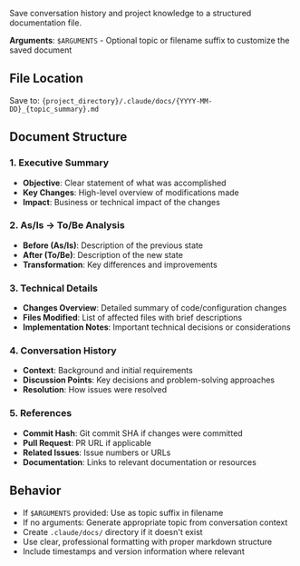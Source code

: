 Save conversation history and project knowledge to a structured documentation file.

**Arguments**: `$ARGUMENTS` - Optional topic or filename suffix to customize the saved document

## File Location
Save to: `{project_directory}/.claude/docs/{YYYY-MM-DD}_{topic_summary}.md`

## Document Structure

### 1. Executive Summary
- **Objective**: Clear statement of what was accomplished
- **Key Changes**: High-level overview of modifications made
- **Impact**: Business or technical impact of the changes

### 2. As/Is → To/Be Analysis
- **Before (As/Is)**: Description of the previous state
- **After (To/Be)**: Description of the new state
- **Transformation**: Key differences and improvements

### 3. Technical Details
- **Changes Overview**: Detailed summary of code/configuration changes
- **Files Modified**: List of affected files with brief descriptions
- **Implementation Notes**: Important technical decisions or considerations

### 4. Conversation History
- **Context**: Background and initial requirements
- **Discussion Points**: Key decisions and problem-solving approaches
- **Resolution**: How issues were resolved

### 5. References
- **Commit Hash**: Git commit SHA if changes were committed
- **Pull Request**: PR URL if applicable
- **Related Issues**: Issue numbers or URLs
- **Documentation**: Links to relevant documentation or resources

## Behavior
- If `$ARGUMENTS` provided: Use as topic suffix in filename
- If no arguments: Generate appropriate topic from conversation context
- Create `.claude/docs/` directory if it doesn't exist
- Use clear, professional formatting with proper markdown structure
- Include timestamps and version information where relevant
